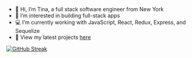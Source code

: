 - 👋 Hi, I’m Tina, a full stack software engineer from New York
- 🌱 I’m interested in building full-stack apps
- 💻 I’m currently working with JavaScript, React, Redux, Express, and Sequelize
- 💽 View my latest projects <a href="https://tinaz.vercel.app/">here</a>

[![GitHub Streak](https://github-readme-streak-stats.herokuapp.com?user=tinazarb)](https://git.io/streak-stats)
